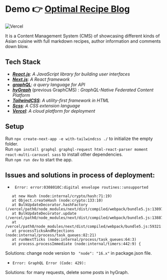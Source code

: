 # Demo 👉 [Optimal Recipe Blog](https://cms-blog-app-zjw-92.vercel.app/)

![Vercel](https://vercelbadge.vercel.app/api/ZJW-92/cms_blog_app)


It is a Content Management System (CMS) of showcasing different kinds of Asian cuisine with full markdown recipes, author information and comments down blow.

## Tech Stack
- [***React.js***](https://reactjs.org): _A JavaScript library for building user interfaces_
- [***Next.js***](https://nextjs.org): _A React framework_
- [***graphQL***](https://graphql.org): _a query language for API_
- [***hyGraph***](https://hygraph.com) (previous GraphCMS) : _GraphQL-Native Federated Content Platform_
- [***TailwindCSS***](https://tailwindcss.com): _A utility-first framework in HTML_
- [***Scss***](https://sass-lang.com): _A CSS extension language_
- [***Vercel***](https://vercel.com/dashboard): _A cloud platform for deployment_

## Setup
Run `npx create-next-app -e with-tailwindcss ./` to initialize the empty folder.
<br>
Run `npm install graphql graphql-request html-react-parser moment react-multi-carousel sass` to install other dependencies.
<br>
Run `npm run dev` to start the app.


## Issues and solutions in process of deployment:

- ` Error: error:0308010C:digital envelope routines::unsupported`
 ``` 
    at new Hash (node:internal/crypto/hash:71:19)
    at Object.createHash (node:crypto:133:10)
    at BulkUpdateDecorator.hashFactory (/vercel/path0/node_modules/next/dist/compiled/webpack/bundle5.js:138971:18)
    at BulkUpdateDecorator.update (/vercel/path0/node_modules/next/dist/compiled/webpack/bundle5.js:138872:50)
    at /vercel/path0/node_modules/next/dist/compiled/webpack/bundle5.js:59321:9
    at processTicksAndRejections (node:internal/process/task_queues:82:21)
    at runNextTicks (node:internal/process/task_queues:64:3)
    at process.processImmediate (node:internal/timers:442:9) {  
 ```

Solutions: change node version to ` "node": "16.x"` in package.json file. 

- `Error: GraphQL Error (Code: 429): ` 

Solutions: for many requests, delete some posts in hyGraph.
